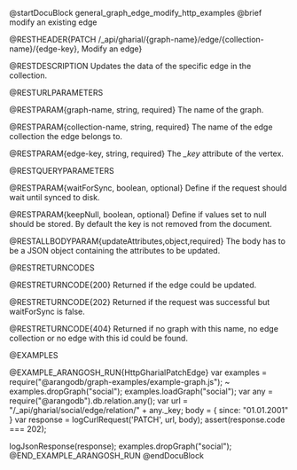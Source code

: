 
@startDocuBlock general_graph_edge_modify_http_examples
@brief modify an existing edge

@RESTHEADER{PATCH /_api/gharial/{graph-name}/edge/{collection-name}/{edge-key}, Modify an edge}

@RESTDESCRIPTION
Updates the data of the specific edge in the collection.

@RESTURLPARAMETERS

@RESTPARAM{graph-name, string, required}
The name of the graph.

@RESTPARAM{collection-name, string, required}
The name of the edge collection the edge belongs to.

@RESTPARAM{edge-key, string, required}
The *_key* attribute of the vertex.

@RESTQUERYPARAMETERS

@RESTPARAM{waitForSync, boolean, optional}
Define if the request should wait until synced to disk.

@RESTPARAM{keepNull, boolean, optional}
Define if values set to null should be stored. By default the key is not removed from the document.

@RESTALLBODYPARAM{updateAttributes,object,required}
The body has to be a JSON object containing the attributes to be updated.

@RESTRETURNCODES

@RESTRETURNCODE{200}
Returned if the edge could be updated.

@RESTRETURNCODE{202}
Returned if the request was successful but waitForSync is false.

@RESTRETURNCODE{404}
Returned if no graph with this name, no edge collection or no edge with this id could be found.

@EXAMPLES

@EXAMPLE_ARANGOSH_RUN{HttpGharialPatchEdge}
  var examples = require("@arangodb/graph-examples/example-graph.js");
~ examples.dropGraph("social");
  examples.loadGraph("social");
  var any = require("@arangodb").db.relation.any();
  var url = "/_api/gharial/social/edge/relation/" + any._key;
  body = {
    since: "01.01.2001"
  }
  var response = logCurlRequest('PATCH', url, body);
  assert(response.code === 202);

  logJsonResponse(response);
  examples.dropGraph("social");
@END_EXAMPLE_ARANGOSH_RUN
@endDocuBlock

